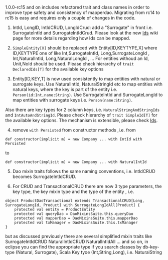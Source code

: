 1.0.0-rc15 and on includes refactored trait and class names in order to improve type safety and consistency of
mapperdao. Migrating from rc14 to rc15 is easy and requires only a couple of changes in the code.


1.	IntId, LongID, IntIdCRUD, LongIdCrud: add a "Surrogate" in front i.e. SurrogateIntId and SurrogateIntIdCrud. Please look at the new
[Ids](IDS.md) wiki page for more details regarding how Ids can be mapped.

2.	`SimpleEntity[X]` should be replaced with Entity[ID,KEYTYPE,X] where ID,KEYTYPE one of like
Int,SurrogateIntId, Long,SurrogateLongId , Int,NaturalIntId, Long,NaturalLongId , ...
For entities withoud an Id, Unit,NoId should be used. Please check hierarchy of `trait DeclaredIds[T]` for the available key options

3.	Entity[ID,KEY,T] is now used consistently to map entities with natural or surrogate keys. Use NaturalIntId, NaturalStringId etc to
map entities with natural keys, where the key is part of the entity i.e. `Person(id:Int,name:String)`. Use SurrogateIntId and
SurrogateLongId to map entities with surrogate keys i.e. `Person(name:String)`.

Also there are key types for 2 column keys, i.e. `NaturalStringAndStringIds` and `IntAutoAndStringId`.
Please check hierarchy of `trait SimpleId[T]` for the available key options. The mechanism is extensible, please check [Ids](IDS.md).

4.	remove `with Persisted` from constructor methods ,i.e. from

```
def constructor(implicit m) = new Company ... with IntId with Persisted
```

to
```
def constructor(implicit m) = new Company ... with NaturalIntId
```

5.	Dao mixin traits follows the same naming conventions, i.e. IntIdCRUD becomes SurrogateIntIdCRUD.

6.	For CRUD and TransactionalCRUD there are now 3 type parameters, the key type, the key mixin type and the type of the entity , i.e.

```
object ProductDaoTransactional extends TransactionalCRUD[Long, SurrogateLongId, Product] with SurrogateLongIdAll[Product] {
	protected val entity = ProductEntity
	protected val queryDao = DaoMixinsSuite.this.queryDao
	protected val mapperDao = DaoMixinsSuite.this.mapperDao
	protected val txManager = DaoMixinsSuite.this.txManager
}
```

but as discussed previously there are several simplified mixin traits like
SurrogateIntIdCRUD
NaturalIntIdCRUD
NaturalIntIdAll
... and so on, in eclipse you can find the appropriate type if you search classes by db-key-type (Natural, Surrogate), Scala Key tyoe (Int,String,Long),
i.e. NaturalString